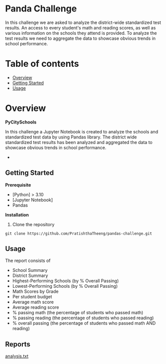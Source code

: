 # Panda Challenge

In this challenge we are asked to analyze the district-wide standardized test results. An access to every student's math and reading scores, as well as various information on the schools they attend is provided. 
To analyze the test results we need to aggregate the data to showcase obvious trends in school performance.

# Table of contents

 -  [Overview](#overview)
-   [Getting Started](#getting-started)
 -   [Usage](#usage)
 

# Overview

**PyCitySchools**

In this challenge a Jupyter Notebook is created to analyze the schools and standardized test data by using Pandas library. The district wide standardized test results has been analyzed and aggregated the data to showcase obvious trends in school performance.

- 
## Getting Started

**Prerequisite**

- [Python] > 3.10
- [Jupyter Notebook]
- Pandas

**Installation**

1. Clone the repository

```
git clone https://github.com/PratishthaTheeng/pandas-challenge.git
```

## Usage
The report consists of 
- School Summary
- District Summary
-	Highest-Performing Schools (by % Overall Passing)
-	Lowest-Performing Schools (by % Overall Passing)
-	Math Scores by Grade
-	Per student budget
-	Average math score
-	Average reading score
-	% passing math (the percentage of students who passed math)
-	% passing reading (the percentage of students who passed reading)
-	% overall passing (the percentage of students who passed math AND reading)

  ## Reports
  [analysis.txt](Analysis.txt)

  
  



